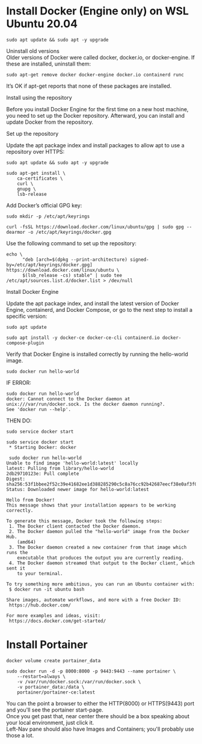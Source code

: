 # Install Docker (Engine only) on WSL Ubuntu 20.04  

```
sudo apt update && sudo apt -y upgrade
```


Uninstall old versions  
Older versions of Docker were called docker, docker.io, or docker-engine. If these are installed, uninstall them:  
```
sudo apt-get remove docker docker-engine docker.io containerd runc
```
  
It’s OK if apt-get reports that none of these packages are installed.  
  
Install using the repository  
  
Before you install Docker Engine for the first time on a new host machine, you need to set up the Docker repository. Afterward, you can install and update Docker from the repository.  
  
Set up the repository
  
Update the apt package index and install packages to allow apt to use a repository over HTTPS:  

```
sudo apt update && sudo apt -y upgrade
```
```
sudo apt-get install \
    ca-certificates \
    curl \
    gnupg \
    lsb-release
```
  
Add Docker’s official GPG key:  
```
sudo mkdir -p /etc/apt/keyrings
```
```
curl -fsSL https://download.docker.com/linux/ubuntu/gpg | sudo gpg --dearmor -o /etc/apt/keyrings/docker.gpg
```
  
Use the following command to set up the repository:  
```
echo \
      "deb [arch=$(dpkg --print-architecture) signed-by=/etc/apt/keyrings/docker.gpg] https://download.docker.com/linux/ubuntu \
      $(lsb_release -cs) stable" | sudo tee /etc/apt/sources.list.d/docker.list > /dev/null
```
  
Install Docker Engine  

Update the apt package index, and install the latest version of Docker Engine, containerd, and Docker Compose, or go to the next step to install a specific version:  
```
sudo apt update
```
```
sudo apt install -y docker-ce docker-ce-cli containerd.io docker-compose-plugin
```
  
Verify that Docker Engine is installed correctly by running the hello-world image.
```
sudo docker run hello-world
```
  
IF ERROR:
```
sudo docker run hello-world
docker: Cannot connect to the Docker daemon at unix:///var/run/docker.sock. Is the docker daemon running?.
See 'docker run --help'.
```
THEN DO:  
```
sudo service docker start
```
```
sudo service docker start
 * Starting Docker: docker

```
```
 sudo docker run hello-world
Unable to find image 'hello-world:latest' locally
latest: Pulling from library/hello-world
2db29710123e: Pull complete
Digest: sha256:53f1bbee2f52c39e41682ee1d388285290c5c8a76cc92b42687eecf38e0af3f0
Status: Downloaded newer image for hello-world:latest

Hello from Docker!
This message shows that your installation appears to be working correctly.

To generate this message, Docker took the following steps:
 1. The Docker client contacted the Docker daemon.
 2. The Docker daemon pulled the "hello-world" image from the Docker Hub.
    (amd64)
 3. The Docker daemon created a new container from that image which runs the
    executable that produces the output you are currently reading.
 4. The Docker daemon streamed that output to the Docker client, which sent it
    to your terminal.

To try something more ambitious, you can run an Ubuntu container with:
 $ docker run -it ubuntu bash

Share images, automate workflows, and more with a free Docker ID:
 https://hub.docker.com/

For more examples and ideas, visit:
 https://docs.docker.com/get-started/
```


# Install Portainer

```
docker volume create portainer_data
```

```
sudo docker run -d -p 8000:8000 -p 9443:9443 --name portainer \
    --restart=always \
    -v /var/run/docker.sock:/var/run/docker.sock \
    -v portainer_data:/data \
    portainer/portainer-ce:latest
```
  
You can the point a browser to either the HTTP(8000) or HTTPS(9443) port and you'll see the portainer start-page.  
Once you get past that, near center there should be a box speaking about your local environment, just click it.  
Left-Nav pane should also have Images and Containers; you'll probably use those a lot.
